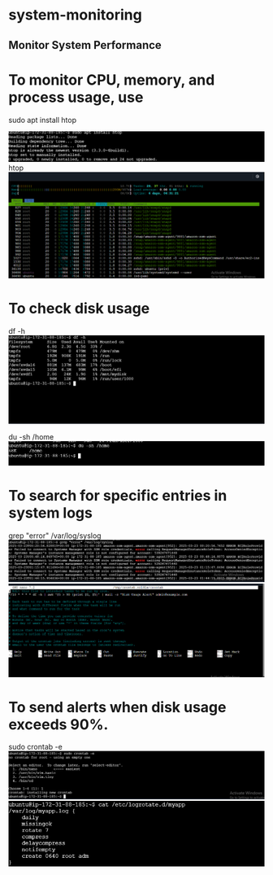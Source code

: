 # system-monitoring

## Monitor System Performance
 # To monitor CPU, memory, and process usage, use
 sudo apt install htop

 ![monitoring1](monitoring1.PNG)
 htop
 ![monitoring2](monitoring2.PNG)

  # To check disk usage
   
   df -h
  ![monitoring3](monitoring3.PNG)
  
  du -sh /home
  ![monitoring4](monitoring4.PNG)

  # To search for specific entries in system logs
   
   grep "error" /var/log/syslog
  ![monitoring.5](monitoring.5.PNG)
  ![edited-file](edited-file.PNG)

   # To send alerts when disk usage exceeds 90%.
   
   sudo crontab -e
   ![monitoring6](monitoring6.PNG)
   ![added-file](added-file.PNG)